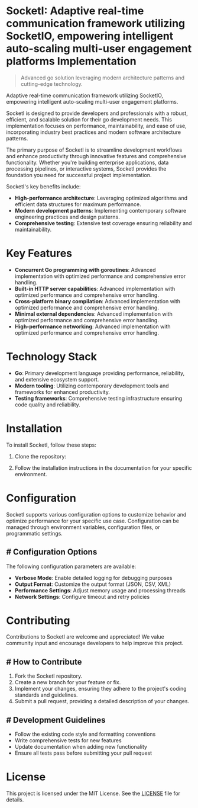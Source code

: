<!-- fallback_SocketI_20251003201710_99794 -->

# SocketI: Adaptive real-time communication framework utilizing SocketIO, empowering intelligent auto-scaling multi-user engagement platforms Implementation
> Advanced go solution leveraging modern architecture patterns and cutting-edge technology.

Adaptive real-time communication framework utilizing SocketIO, empowering intelligent auto-scaling multi-user engagement platforms.

SocketI is designed to provide developers and professionals with a robust, efficient, and scalable solution for their go development needs. This implementation focuses on performance, maintainability, and ease of use, incorporating industry best practices and modern software architecture patterns.

The primary purpose of SocketI is to streamline development workflows and enhance productivity through innovative features and comprehensive functionality. Whether you're building enterprise applications, data processing pipelines, or interactive systems, SocketI provides the foundation you need for successful project implementation.

SocketI's key benefits include:

* **High-performance architecture**: Leveraging optimized algorithms and efficient data structures for maximum performance.
* **Modern development patterns**: Implementing contemporary software engineering practices and design patterns.
* **Comprehensive testing**: Extensive test coverage ensuring reliability and maintainability.

# Key Features

* **Concurrent Go programming with goroutines**: Advanced implementation with optimized performance and comprehensive error handling.
* **Built-in HTTP server capabilities**: Advanced implementation with optimized performance and comprehensive error handling.
* **Cross-platform binary compilation**: Advanced implementation with optimized performance and comprehensive error handling.
* **Minimal external dependencies**: Advanced implementation with optimized performance and comprehensive error handling.
* **High-performance networking**: Advanced implementation with optimized performance and comprehensive error handling.

# Technology Stack

* **Go**: Primary development language providing performance, reliability, and extensive ecosystem support.
* **Modern tooling**: Utilizing contemporary development tools and frameworks for enhanced productivity.
* **Testing frameworks**: Comprehensive testing infrastructure ensuring code quality and reliability.

# Installation

To install SocketI, follow these steps:

1. Clone the repository:


2. Follow the installation instructions in the documentation for your specific environment.

# Configuration

SocketI supports various configuration options to customize behavior and optimize performance for your specific use case. Configuration can be managed through environment variables, configuration files, or programmatic settings.

## # Configuration Options

The following configuration parameters are available:

* **Verbose Mode**: Enable detailed logging for debugging purposes
* **Output Format**: Customize the output format (JSON, CSV, XML)
* **Performance Settings**: Adjust memory usage and processing threads
* **Network Settings**: Configure timeout and retry policies

# Contributing

Contributions to SocketI are welcome and appreciated! We value community input and encourage developers to help improve this project.

## # How to Contribute

1. Fork the SocketI repository.
2. Create a new branch for your feature or fix.
3. Implement your changes, ensuring they adhere to the project's coding standards and guidelines.
4. Submit a pull request, providing a detailed description of your changes.

## # Development Guidelines

* Follow the existing code style and formatting conventions
* Write comprehensive tests for new features
* Update documentation when adding new functionality
* Ensure all tests pass before submitting your pull request

# License

This project is licensed under the MIT License. See the [LICENSE](https://github.com/Nurulika/SocketI/blob/main/LICENSE) file for details.
